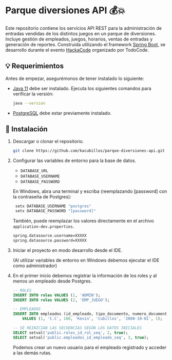 # Parque diversiones API 💰💥
Este repositorio contiene los servicios API REST para la administración de entradas vendidas de los distintos juegos en un parque de diversiones. Incluye gestión de empleados, juegos, horarios, ventas de entradas y generación de reportes. Construida utilizando el framework [Spring Boot](https://spring.io/projects), se desarrollo durante el evento [HackaCode](https://hackacode.todocodeacademy.com/) organizado por TodoCode.

## 💡 Requerimientos
Antes de empezar, asegurémonos de tener instalado lo siguiente:

- [Java 11](https://adoptium.net/es/temurin/releases/) debe ser instalado. Ejecuta los siguientes comandos para verificar la versión:
  ```bash
  java --version
  ```
- [PostgreSQL](https://www.postgresql.org/) debe estar previamente instalado.

## 🚀 Instalación

1. Descargar o clonar el repositorio.
    ```bash
    git clone https://github.com/kacubillos/parque-diversiones-api.git
    ```
2. Configurar las variables de entorno para la base de datos.
   
   - `DATABASE_URL`
   - `DATABASE_USERNAME`
   - `DATABASE_PASSWORD`

   En Windows, abra una terminal y escriba (reemplazando [password] con la contraseña de Postgres):
    
   ```bash
    setx DATABASE_USERNAME "postgres"
    setx DATABASE_PASSWORD "[password]"
    ```
   También, puede reemplazar los valores directamente en el archivo `application-dev.properties`.

    ```bash
    spring.datasource.username=XXXXX
    spring.datasource.password=XXXXX
    ```

3. Iniciar el proyecto en modo desarrollo desde el IDE.
   
   (Al utilizar variables de entorno en Windows debemos ejecutar el IDE como administrador)

4. En el primer inicio debemos registrar la información de los roles y al menos un empleado desde Postgres.
    ```sql
    -- ROLES
    INSERT INTO roles VALUES (1, 'ADMIN');
    INSERT INTO roles VALUES (2, 'EMP_JUEGO');
    
    -- EMPLEADOS
    INSERT INTO empleados (id_empleado, tipo_documento, numero_documento, nombre, apellidos, fecha_nacimiento, id_rol)
        VALUES (1, 'C.C', 100, 'Kevin', 'Cubillos', '2000-10-01', 1);
    
    -- SE REINICIAN LAS SECUENCIAS SEGÚN LOS DATOS INICIALES
    SELECT setval('public.roles_id_rol_seq', 2, true);
    SELECT setval('public.empleados_id_empleado_seq', 3, true);
    ```
   Podemos crear un nuevo usuario para el empleado registrado y acceder a las demás rutas.
